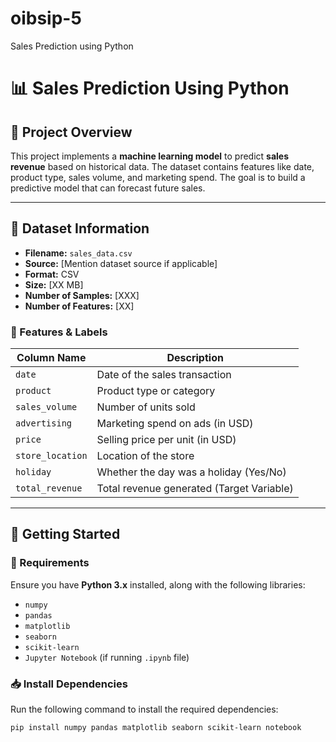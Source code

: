 # oibsip-5
Sales Prediction using Python 
# 📊 Sales Prediction Using Python  

## 📌 Project Overview  
This project implements a **machine learning model** to predict **sales revenue** based on historical data. The dataset contains features like date, product type, sales volume, and marketing spend. The goal is to build a predictive model that can forecast future sales.  

---

## 📂 Dataset Information  
- **Filename:** `sales_data.csv`  
- **Source:** [Mention dataset source if applicable]  
- **Format:** CSV  
- **Size:** [XX MB]  
- **Number of Samples:** [XXX]  
- **Number of Features:** [XX]  

### **🔢 Features & Labels**
| Column Name       | Description                                      |
|------------------|--------------------------------------------------|
| `date`          | Date of the sales transaction                   |
| `product`       | Product type or category                        |
| `sales_volume`  | Number of units sold                            |
| `advertising`   | Marketing spend on ads (in USD)                 |
| `price`         | Selling price per unit (in USD)                 |
| `store_location`| Location of the store                           |
| `holiday`       | Whether the day was a holiday (Yes/No)          |
| `total_revenue` | Total revenue generated (Target Variable)       |

---

## 🚀 Getting Started  

### **🔧 Requirements**
Ensure you have **Python 3.x** installed, along with the following libraries:  
- `numpy`
- `pandas`
- `matplotlib`
- `seaborn`
- `scikit-learn`
- `Jupyter Notebook` (if running `.ipynb` file)

### **📥 Install Dependencies**  
Run the following command to install the required dependencies:  
```bash
pip install numpy pandas matplotlib seaborn scikit-learn notebook
